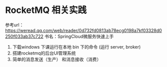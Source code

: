 # RocketMQ 相关实践 
参考url：https://weread.qq.com/web/reader/0d732fd0813ab78ecg0198a7kf03328d0250f033ab37c722
书名：SpringCloud微服务快速上手
1.  下载windows 下课运行在本地 bin 下的命令 (运行 server, broker)
2.  搭建rocketmq的后台UI管理系统
3.  简单的消息发送（生产） 和消息接收（消费）

